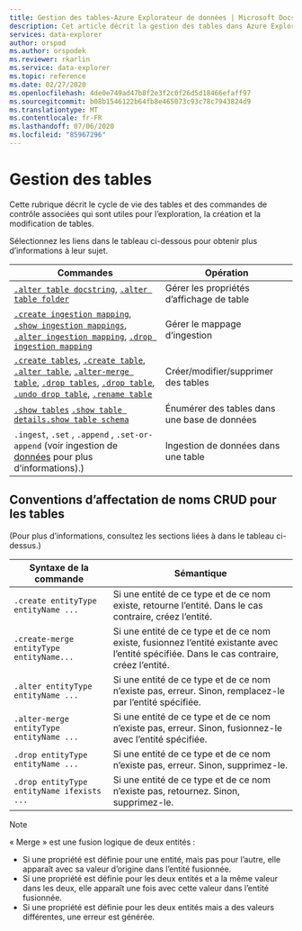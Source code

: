 ```yaml
---
title: Gestion des tables-Azure Explorateur de données | Microsoft Docs
description: Cet article décrit la gestion des tables dans Azure Explorateur de données.
services: data-explorer
author: orspod
ms.author: orspodek
ms.reviewer: rkarlin
ms.service: data-explorer
ms.topic: reference
ms.date: 02/27/2020
ms.openlocfilehash: 4de0e749ad47b8f2e3f2c0f26d5d18466efaff97
ms.sourcegitcommit: b08b1546122b64fb8e465073c93c78c7943824d9
ms.translationtype: MT
ms.contentlocale: fr-FR
ms.lasthandoff: 07/06/2020
ms.locfileid: "85967296"
---
```

# <a name="tables-management"></a>Gestion des tables

Cette rubrique décrit le cycle de vie des tables et des commandes de contrôle associées qui sont utiles pour l’exploration, la création et la modification de tables.

Sélectionnez les liens dans le tableau ci-dessous pour obtenir plus d’informations à leur sujet.

| Commandes                                                                                                                 | Opération                       |
|--------------------------------------------------------------------------------------------------------------------------|---------------------------------|
| [`.alter table docstring`](alter-table-docstring-command.md), [`.alter table folder`](alter-table-folder-command.md)                                                                                                                                                                                                   | Gérer les propriétés d’affichage de table |
| [`.create ingestion mapping`](create-ingestion-mapping-command.md), [`.show ingestion mappings`](show-ingestion-mapping-command.md), [`.alter ingestion mapping`](alter-ingestion-mapping-command.md), [`.drop ingestion mapping`](drop-ingestion-mapping-command.md)                                                                    | Gérer le mappage d’ingestion        |
| [`.create tables`](create-tables-command.md), [`.create table`](create-table-command.md), [`.alter table`](alter-table-command.md), [`.alter-merge table`](alter-table-command.md), [`.drop tables`](drop-table-command.md), [`.drop table`](drop-table-command.md), [`.undo drop table`](undo-drop-table-command.md), [`.rename table`](rename-table-command.md) | Créer/modifier/supprimer des tables       |
| [`.show tables`](show-tables-command.md) [`.show table details`](show-table-details-command.md)[`.show table schema`](show-table-schema-command.md)                                                                                      | Énumérer des tables dans une base de données  |
| `.ingest`, `.set` , `.append` , `.set-or-append` (voir ingestion de [données](../../ingest-data-overview.md#kusto-query-language-ingest-control-commands) pour plus d’informations).)                                                                                                                                                                                      | Ingestion de données dans une table     |

## <a name="crud-naming-conventions-for-tables"></a>Conventions d’affectation de noms CRUD pour les tables 
(Pour plus d’informations, consultez les sections liées à dans le tableau ci-dessus.)
 
| Syntaxe de la commande                             | Sémantique                                                                                                             |
|--------------------------------------------|-----------------------------------------------------------------------------------------------------------------------|
| `.create entityType entityName ...`        | Si une entité de ce type et de ce nom existe, retourne l’entité. Dans le cas contraire, créez l’entité.                          |
| `.create-merge entityType entityName...`   | Si une entité de ce type et de ce nom existe, fusionnez l’entité existante avec l’entité spécifiée. Dans le cas contraire, créez l’entité. |
| `.alter entityType entityName ...`         | Si une entité de ce type et de ce nom n’existe pas, erreur. Sinon, remplacez-le par l’entité spécifiée.            |
| `.alter-merge entityType entityName ...`   | Si une entité de ce type et de ce nom n’existe pas, erreur. Sinon, fusionnez-le avec l’entité spécifiée.              |
| `.drop entityType entityName ...`          | Si une entité de ce type et de ce nom n’existe pas, erreur. Sinon, supprimez-le.                                         |
| `.drop entityType entityName ifexists ...` | Si une entité de ce type et de ce nom n’existe pas, retournez. Sinon, supprimez-le.                                        |
 
> [!NOTE]
> « Merge » est une fusion logique de deux entités :
>
> * Si une propriété est définie pour une entité, mais pas pour l’autre, elle apparaît avec sa valeur d’origine dans l’entité fusionnée.
> * Si une propriété est définie pour les deux entités et a la même valeur dans les deux, elle apparaît une fois avec cette valeur dans l’entité fusionnée.
> * Si une propriété est définie pour les deux entités mais a des valeurs différentes, une erreur est générée.